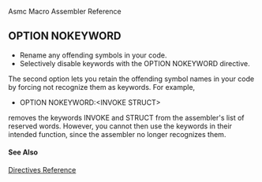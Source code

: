 Asmc Macro Assembler Reference

## OPTION NOKEYWORD

- Rename any offending symbols in your code.
- Selectively disable keywords with the OPTION NOKEYWORD directive.

The second option lets you retain the offending symbol names in your code by forcing not recognize them as keywords. For example,

- OPTION NOKEYWORD:&lt;INVOKE STRUCT&gt;

removes the keywords INVOKE and STRUCT from the assembler's list of reserved words. However, you cannot then use the keywords in their intended function, since the assembler no longer recognizes them.

#### See Also

[Directives Reference](readme.md)